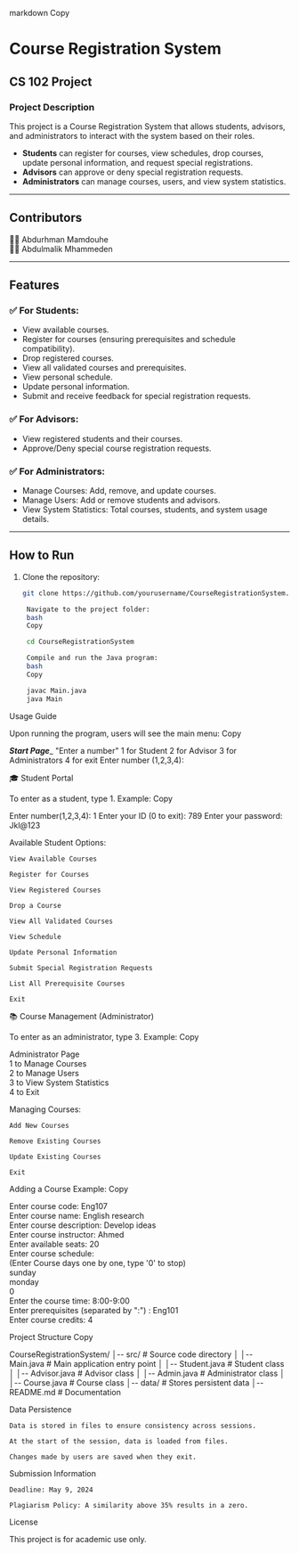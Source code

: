 markdown
Copy

# Course Registration System

## CS 102 Project

### Project Description

This project is a Course Registration System that allows students, advisors, and administrators to interact with the system based on their roles.

- **Students** can register for courses, view schedules, drop courses, update personal information, and request special registrations.
- **Advisors** can approve or deny special registration requests.
- **Administrators** can manage courses, users, and view system statistics.

---

## Contributors

👨‍💻 Abdurhman Mamdouhe  
👨‍💻 Abdulmalik Mhammeden  

---

## Features

### ✅ For Students:
- View available courses.
- Register for courses (ensuring prerequisites and schedule compatibility).
- Drop registered courses.
- View all validated courses and prerequisites.
- View personal schedule.
- Update personal information.
- Submit and receive feedback for special registration requests.

### ✅ For Advisors:
- View registered students and their courses.
- Approve/Deny special course registration requests.

### ✅ For Administrators:
- Manage Courses: Add, remove, and update courses.
- Manage Users: Add or remove students and advisors.
- View System Statistics: Total courses, students, and system usage details.

---

## How to Run

1. Clone the repository:
   ```bash
   git clone https://github.com/yourusername/CourseRegistrationSystem.git

    Navigate to the project folder:
    bash
    Copy

    cd CourseRegistrationSystem

    Compile and run the Java program:
    bash
    Copy

    javac Main.java
    java Main

Usage Guide

Upon running the program, users will see the main menu:
Copy

_________Start Page__________
"Enter a number" 
1 for Student
2 for Advisor
3 for Administrators
4 for exit
Enter number (1,2,3,4): 

🎓 Student Portal

To enter as a student, type 1.
Example:
Copy

Enter number(1,2,3,4): 1
Enter your ID (0 to exit): 789
Enter your password: Jkl@123

Available Student Options:

    View Available Courses

    Register for Courses

    View Registered Courses

    Drop a Course

    View All Validated Courses

    View Schedule

    Update Personal Information

    Submit Special Registration Requests

    List All Prerequisite Courses

    Exit

📚 Course Management (Administrator)

To enter as an administrator, type 3.
Example:
Copy

Administrator Page  
1 to Manage Courses  
2 to Manage Users  
3 to View System Statistics  
4 to Exit  

Managing Courses:

    Add New Courses

    Remove Existing Courses

    Update Existing Courses

    Exit

Adding a Course Example:
Copy

Enter course code: Eng107  
Enter course name: English research  
Enter course description: Develop ideas  
Enter course instructor: Ahmed  
Enter available seats: 20  
Enter course schedule:  
(Enter Course days one by one, type '0' to stop)  
sunday  
monday  
0  
Enter the course time: 8:00-9:00  
Enter prerequisites (separated by ":") : Eng101  
Enter course credits: 4  

Project Structure
Copy

CourseRegistrationSystem/
│-- src/                   # Source code directory
│   │-- Main.java          # Main application entry point
│   │-- Student.java       # Student class
│   │-- Advisor.java       # Advisor class
│   │-- Admin.java         # Administrator class
│   │-- Course.java        # Course class
│-- data/                  # Stores persistent data
│-- README.md              # Documentation

Data Persistence

    Data is stored in files to ensure consistency across sessions.

    At the start of the session, data is loaded from files.

    Changes made by users are saved when they exit.

Submission Information

    Deadline: May 9, 2024

    Plagiarism Policy: A similarity above 35% results in a zero.

License

This project is for academic use only.
